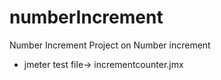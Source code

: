 # numberIncrement
 Number Increment 
 Project on Number increment
 - jmeter test file-> incrementcounter.jmx
